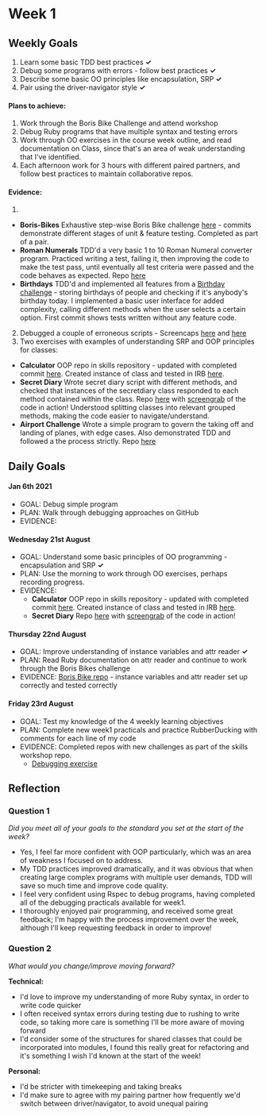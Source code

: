 # Week 1

## Weekly Goals
1. Learn some basic TDD best practices **✓**
2. Debug some programs with errors - follow best practices **✓**
3. Describe some basic OO principles like encapsulation, SRP **✓**
4. Pair using the driver-navigator style **✓**

#### Plans to achieve:
1. Work through the Boris Bike Challenge and attend workshop
2. Debug Ruby programs that have multiple syntax and testing errors
3. Work through OO exercises in the course week outline, and read documentation on Class, since that's an area of weak understanding that I've identified.
4. Each afternoon work for 3 hours with different paired partners, and follow best practices to maintain collaborative repos.

#### Evidence:
1. 
- **Boris-Bikes** Exhaustive step-wise Boris Bike challenge [here](https://github.com/DanGyi23/boris_bike_challenge) - commits demonstrate different stages of unit & feature testing. Completed as part of a pair.
- **Roman Numerals** TDD'd a very basic 1 to 10 Roman Numeral converter program. Practiced writing a test, failing it, then improving the code to make the test pass, until eventually all test criteria were passed and the code behaves as expected. Repo [here](https://github.com/DanGyi23/roman-numerals-tdd/tree/master)
- **Birthdays** TDD'd and implemented all features from a [Birthday challenge](https://github.com/DanGyi23/birthdays) - storing birthdays of people and checking if it's anybody's birthday today. I implemented a basic user interface for added complexity, calling different methods when the user selects a certain option. First commit shows tests written without any feature code.
2. Debugged a couple of erroneous scripts - Screencaps [here](https://github.com/DanGyi23/MyPortfolio/blob/master/videos/wk1-debug-cipher.mp4) and [here](https://github.com/DanGyi23/MyPortfolio/blob/master/videos/wk1-debug-fizzbuzz.mp4)
3. Two exercises with examples of understanding SRP and OOP principles for classes:
  - **Calculator** OOP repo in skills repository - updated with completed commit [here](https://github.com/DanGyi23/skills-workshops/tree/master/week-1/oop_1). Created instance of class and tested in IRB [here](https://github.com/DanGyi23/skills-workshops/blob/master/week-1/oop_1/IRB-test-Calc-Class.png). 
  - **Secret Diary** Wrote secret diary script with different methods, and checked that instances of the secretdiary class responded to each method contained within the class. Repo [here](https://github.com/DanGyi23/skills-workshops/tree/master/practicals/object_oriented_design) with [screengrab](https://github.com/DanGyi23/skills-workshops/blob/master/practicals/object_oriented_design/SS-diary-1.png) of the code in action! Understood splitting classes into relevant grouped methods, making the code easier to navigate/understand.
  - **Airport Challenge** Wrote a simple program to govern the taking off and landing of planes, with edge cases. Also demonstrated TDD and followed a the process strictly. Repo [here](https://github.com/DanGyi23/airport_challenge)

## Daily Goals

#### Jan 6th 2021
- GOAL: Debug simple program
- PLAN: Walk through debugging approaches on GitHub
- EVIDENCE: 

#### Wednesday 21st August
- GOAL: Understand some basic principles of OO programming - encapsulation and SRP **✓**
- PLAN: Use the morning to work through OO exercises, perhaps recording progress.
- EVIDENCE: 
  * **Calculator** OOP repo in skills repository - updated with completed commit [here](https://github.com/DanGyi23/skills-workshops/tree/master/week-1/oop_1). Created instance of class and tested in IRB [here](https://github.com/DanGyi23/skills-workshops/blob/master/week-1/oop_1/IRB-test-Calc-Class.png). 
  * **Secret Diary** Repo [here](https://github.com/DanGyi23/skills-workshops/tree/master/practicals/object_oriented_design) with [screengrab](https://github.com/DanGyi23/skills-workshops/blob/master/practicals/object_oriented_design/SS-diary-1.png) of the code in action!
  
#### Thursday 22nd August
- GOAL: Improve understanding of instance variables and attr reader **✓**
- PLAN: Read Ruby documentation on attr reader and continue to work through the Boris Bikes challenge
- EVIDENCE: [Boris Bike repo](https://github.com/DanGyi23/boris-bikes2) - instance variables and attr reader set up correctly and tested correctly

#### Friday 23rd August
- GOAL: Test my knowledge of the 4 weekly learning objectives
- PLAN: Complete new week1 practicals and practice RubberDucking with comments for each line of my code
- EVIDENCE: Completed repos with new challenges as part of the skills workshop repo.
  * [Debugging exercise](https://github.com/DanGyi23/MyPortfolio/blob/master/videos/Week1-Debug-Geocoder.mov)
  
  
  
## Reflection


### Question 1

*Did you meet all of your goals to the standard you set at the start of the week?*


- Yes, I feel far more confident with OOP particularly, which was an area of weakness I focused on to address. 
- My TDD practices improved dramatically, and it was obvious that when creating large complex programs with multiple user demands, TDD will save so much time and improve code quality. 
- I feel very confident using Rspec to debug programs, having completed all of the debugging practicals available for week1. 
- I thoroughly enjoyed pair programming, and received some great feedback; I'm happy with the process improvement over the week, although I'll keep requesting feedback in order to improve!


### Question 2

*What would you change/improve moving forward?*


**Technical:**
- I'd love to improve my understanding of more Ruby syntax, in order to write code quicker
- I often received syntax errors during testing due to rushing to write code, so taking more care is something I'll be more aware of moving forward
- I'd consider some of the structures for shared classes that could be incorporated into modules, I found this really great for refactoring and it's something I wish I'd known at the start of the week!

**Personal:**
- I'd be stricter with timekeeping and taking breaks
- I'd make sure to agree with my pairing partner how frequently we'd switch between driver/navigator, to avoid unequal pairing
